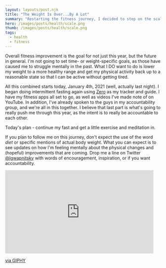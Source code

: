```yaml
---
layout: layouts/post.njk
title: "The Weight Is Over...By A Lot"
summary: "Restarting the fitness journey, I decided to step on the scale this morning. What I saw was not what I wanted, so it's time to aim for my goals."
hero: /images/posts/health/scale.png
thumb: /images/posts/health/scale.png
tags:
  - health
  - fitness
---
```


Overall fitness improvement is the goal for not just this year, but the future in general. I'm not going to set time- or weight-specific goals, as those have caused me to struggle mentally in the past. What I DO want to do is lower my weight to a more healthy range and get my physical activity back up to a reasonable state so that I can be active without getting tired.

All this combined starts today,  January 4th, 2021 (well, actually last night). I began doing intermittent fasting again using [Zero](https://www.zerofasting.com/) as my tracker and guide. I have my fitness apps all set to go, as well as videos I've made note of on YouTube. In addition, I've already spoken to the guys in my accountability group, and we're all in this together. I believe that last part is what's going to really push me through this year, as the intent is to really be accountable to each other.

Today's plan - continue my fast and get a little exercise and meditation in.

If you plan to follow me on this journey, don't expect the use of the word *diet* or specific mentions of actual body weight. What you can expect is to see updates on how I'm feeling mentally about the physical changes and (hopeful) improvements that are coming. Drop me a line on Twitter [@lgwapnitsky](https://twitter.com/lgwapnitsky) with words of encouragement, inspiration, or if you want accountability.

<iframe src="https://giphy.com/embed/8y8NVqFqhTQVa" width="480" height="270" frameBorder="0" class="giphy-embed" allowFullScreen></iframe><p><a href="https://giphy.com/gifs/ratatouille-admin-billy-boyd-8y8NVqFqhTQVa">via GIPHY</a></p>


